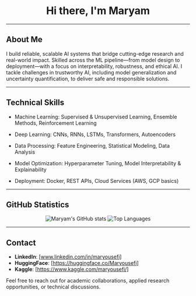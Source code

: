 <h1 align="center">Hi there, I'm Maryam </h1>

---

## About Me


I build reliable, scalable AI systems that bridge cutting-edge research and real-world impact. Skilled across the ML pipeline—from model design to deployment—with a focus on interpretability, robustness, and ethical AI. I tackle challenges in trustworthy AI, including model generalization and uncertainty quantification, to deliver safe and responsible solutions.

---

## Technical Skills

- Machine Learning: Supervised & Unsupervised Learning, Ensemble Methods, Reinforcement Learning

- Deep Learning: CNNs, RNNs, LSTMs, Transformers, Autoencoders

- Data Processing: Feature Engineering, Statistical Modeling, Data Analysis

- Model Optimization: Hyperparameter Tuning, Model Interpretability & Explainability

- Deployment: Docker, REST APIs, Cloud Services (AWS, GCP basics)



---

## GitHub Statistics

<p align="center">
  <img src="https://github-readme-stats.vercel.app/api?username=Maryousefi&show_icons=true&theme=default" alt="Maryam's GitHub stats">
  <img src="https://github-readme-stats.vercel.app/api/top-langs/?username=Maryousefi&layout=compact&theme=default" alt="Top Languages">
</p>

---

## Contact

- **LinkedIn**: [www.linkedin.com/in/maryousefi]
- **HuggingFace**: [https://huggingface.co/Maryousefi]
- **Kaggle**: [https://www.kaggle.com/maryousefi/]

Feel free to reach out for academic collaborations, applied research opportunities, or technical discussions.

